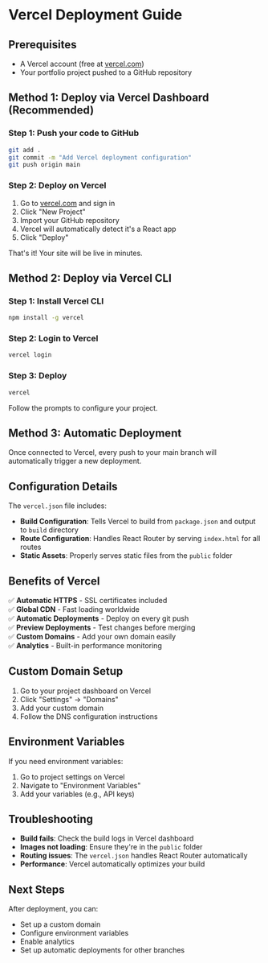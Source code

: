 # Vercel Deployment Guide

## Prerequisites
- A Vercel account (free at [vercel.com](https://vercel.com))
- Your portfolio project pushed to a GitHub repository

## Method 1: Deploy via Vercel Dashboard (Recommended)

### Step 1: Push your code to GitHub
```bash
git add .
git commit -m "Add Vercel deployment configuration"
git push origin main
```

### Step 2: Deploy on Vercel
1. Go to [vercel.com](https://vercel.com) and sign in
2. Click "New Project"
3. Import your GitHub repository
4. Vercel will automatically detect it's a React app
5. Click "Deploy"

That's it! Your site will be live in minutes.

## Method 2: Deploy via Vercel CLI

### Step 1: Install Vercel CLI
```bash
npm install -g vercel
```

### Step 2: Login to Vercel
```bash
vercel login
```

### Step 3: Deploy
```bash
vercel
```

Follow the prompts to configure your project.

## Method 3: Automatic Deployment

Once connected to Vercel, every push to your main branch will automatically trigger a new deployment.

## Configuration Details

The `vercel.json` file includes:
- **Build Configuration**: Tells Vercel to build from `package.json` and output to `build` directory
- **Route Configuration**: Handles React Router by serving `index.html` for all routes
- **Static Assets**: Properly serves static files from the `public` folder

## Benefits of Vercel

✅ **Automatic HTTPS** - SSL certificates included  
✅ **Global CDN** - Fast loading worldwide  
✅ **Automatic Deployments** - Deploy on every git push  
✅ **Preview Deployments** - Test changes before merging  
✅ **Custom Domains** - Add your own domain easily  
✅ **Analytics** - Built-in performance monitoring  

## Custom Domain Setup

1. Go to your project dashboard on Vercel
2. Click "Settings" → "Domains"
3. Add your custom domain
4. Follow the DNS configuration instructions

## Environment Variables

If you need environment variables:
1. Go to project settings on Vercel
2. Navigate to "Environment Variables"
3. Add your variables (e.g., API keys)

## Troubleshooting

- **Build fails**: Check the build logs in Vercel dashboard
- **Images not loading**: Ensure they're in the `public` folder
- **Routing issues**: The `vercel.json` handles React Router automatically
- **Performance**: Vercel automatically optimizes your build

## Next Steps

After deployment, you can:
- Set up a custom domain
- Configure environment variables
- Enable analytics
- Set up automatic deployments for other branches 